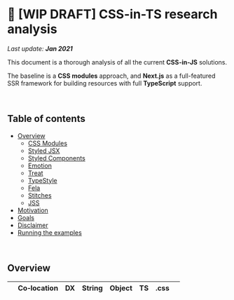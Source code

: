 # 🚧 [WIP DRAFT] CSS-in-TS research analysis

_Last update: **Jan 2021**_

This document is a thorough analysis of all the current **CSS-in-JS** solutions.  

The baseline is a **CSS modules** approach, and **Next.js** as a full-featured SSR framework for building resources with full **TypeScript** support.

<br />

## Table of contents

- [Overview](#overview)
  - [CSS Modules](#css-modules)
  - [Styled JSX](#styled-jsx)
  - [Styled Components](#styled-components)
  - [Emotion](#emotion)
  - [Treat](#treat)
  - [TypeStyle](#typestyle)
  - [Fela](#fela)
  - [Stitches](#stitches)
  - [JSS](#jss)
- [Motivation](#motivation)
- [Goals](#goals)
- [Disclaimer](#disclaimer)
- [Running the examples](#running-the-examples)

<br />

## Overview

|                                         | Co&#8209;location | DX    | String | Object | TS    | .css  | <style> | Atomic | Theme | Usage | Learn | Lib  | Page |
| :-------------------------------------- | :---------: | :---: | :----: | :----: | :---: | :---: | :-----: | :----: | :---: | :---: | :---: | ---: | ---: |
| [CSS Modules](#css-modules)             | ❌ | ✅ | ✅ | ❌ | ❌ | ✅ | ❌ | ❌ | ❌ | ? | 📉 | -        | -        |
| [Styled JSX](#styled-jsx)               | ✅ | 🟠 | ✅ | ❌ | 🟠 | ❌ | ✅ | ❌ | 🟠 | ? | 📉 |  +3.5 KB |  +4.4 KB |
| [Styled Components](#styled-components) | ✅ | 🟠 | ✅ | ✅ | ✅ | ❌ | ✅ | ❌ | ✅ | ? | 📈 | +13.8 KB | +14.5 KB |
| [Emotion](#emotion)                     | ✅ | ✅ | ✅ | ✅ | ✅ | ❌ | ✅ | ❌ | ✅ | ? | 📈 |  +7.1 KB | +11.2 KB |
| [Treat](#treat)                         | ❌ | ✅ | ❌ | ✅ | ✅ | ✅ | ❌ | ❌ | ✅ | ? | 📉 | -        | -        |
| [TypeStyle](#typestyle)                 | ✅ | ✅ | ❌ | ✅ | ✅ | ❌ | ✅ | ❌ | 🟠 | ? | 📈 |  +3.1 KB |  +3.7 KB |
| [Fela](#fela)                           | ✅ | ❌ | 🟠 | ✅ | ❌ | ❌ | ✅ | ✅ | ✅ | ? | 📉 | +13.7 KB | +13.7 KB |
| [Stitches](#stitches)                   | ✅ | ✅ | ❌ | ✅ | ✅ | ❌ | ✅ | ✅ | ✅ | ? | 📉 |  +8.5 KB |  +9.0 KB |
| [JSS](#jss)                             | ✅ | ❌ | ❌ | ✅ | ❌ | ❌ | ✅ | ❌ | ✅ | ? | 📉 | +19.0 KB | +20.0 KB |

<br />

**LEGEND**:

- **Co-location**: ability to define styles within the same file as the component (this ability also gives you the option to move the styles into a separate file and import them, but not the other way around).
- **DX**: Developer eXperience which includes:
  - syntax highlighting
  - code-completion for CSS properties and values
- **String**: support for defining styles as strings, using ES Tagged Templates and writing property names in kebab-case, like in CSS
- **Object**: support for defining styles as objects, by writing property names in camelCase
- **TS**: TypeScript support for library API, either built-in, or via `@types` package
- **.css**: support for extracting and serving the styles as native `.css` files
- **style tag**: support for serving the styles as injected `<style>` tags in the document's `<head>`
- **Atomic**: ability to generate atomic css classes and increasing reusability, reducing style duplication
- **Theme**: built-in support for Theming or managing design tokens/system
- **Usage**: method of applying the styles on your components
  - `className`: the API returns a string which you have to add to your component/element
  - `wrapper`: the API creates a wrapper (styled) component which includes the `className`(s), which you'll render
  - `css prop`: this is usually an additional feature for wrapper/styled components, which enables you to pass styled using a special `css` prop, similar to inline styles
- **Learn**: a slightly subjective opinion regarding the learning curve, you should really evaluate this on your own
- **Lib**: size in KB of the library that is shipped in a production build
- **Bundle**: increase in KB (as an average), for an entire single page built for production

<br />

### Overall observations

✅ **Code splitting**  
Components used only in a specific route will only be bundled for that route. This is something that Next.js performs out-of-the-box.

<br />

✅ **Global styles**  
All solutions offer a way to define global styles, some with a separate API.  
   - **JSS** has a convoluted API for this, which requires an additional plugin, which we didn't figure out how to implement

<br />

✅ **SSR**  
All solutions are able to be Server-Side Rendered by Next.js.

<br />

✅ **Vendor prefixes**  
All solutions add vendor specific prefixes out-of-the-box.
   - **JSS** requires an additional plugin for this

<br />

✅ **Unique class names**  
All solutions generate unique class names, like CSS Modules do.

<br />

✅ **Full CSS support**  
All solutions support most CSS properties that you would need: **pseudo classes & elements**, **media queries**, **keyframes** are the ones that we tested.

<br />

🟠 **Increased FCP**  
For solutions that don't support `.css` file extraction, **SSRed** styles are added as `<style>` tags in the `<head>`, which will result in higher FCP than regular CSS, because `.css` files can and will be loaded in paralel to other resources, while big `<style>` content will be sent and parsed along with the HTML. 
- solutions that perform `.css` file extraction dont' have this problem, includes **CSS Modules** and **Treat**

<br />

🟠 **Dead code removal**  
Most solution say they remove unused code/styles. This is only **half-true**. Unused code is indeed more difficult to accumulate, especially of you compare it to large `.css` files as we used to write a century ago. But when compared to CSS Modules, the differencies are not that big. Any solution that offers the option to write **selectors** or **nested styles** will bundle unused styles. Even solutions that don't offer this option, have the same problem.

<br />

🟠 **Debugging / Inspecting**  
Most solutions inject the `<style>` tag in the DOM in `DEVELOPMENT`, which is a slower approach, but enables style inspecting using browser dev tools. But when building for `PRODUCTION`, they use [`CSSStyleSheet.insertRule()`](https://developer.mozilla.org/en-US/docs/Web/API/CSSStyleSheet/insertRule) to inject the styles directly into the CSSOM, which is a way faster approach, but you cannot inspect the styles.
   - **JSS** and **Stitches** use `insertRule()` in dev mode as well, so you cannot see what gets injected

Basically, what you get is code removal when you delete the component, because the styles are colocated. Also, when using Styled Components syntax (available with many solutions) you get the styles removed when you delete the Styled Component.

<br />

❌ **No component deduping**  
If a component is imported by 2 different routes, it will be send twice to the client. This is surely a limitation of the bundler/build system, in our case Next.js and probably could be fixed with [module federation](https://webpack.js.org/concepts/module-federation/#use-cases), currently not supported in Next.js 10.

<br />

---

<br />

### CSS modules

- **TypeScript** can be used, but only as inline styles, not in CSS files, same applies for **dynamic or user styles**
- media queries with TS/JS values cannot be used, so they should be handled as inline styles with JS match media, or via SSR props from user agent

```
Page                                Size     First Load JS
┌ ○ /                               2.15 kB        64.9 kB
├   └ css/7a5b6d23ea12e90bddea.css  407 B
├   /_app                           0 B            62.7 kB
├ ○ /404                            3.03 kB        65.7 kB
└ ○ /other                          706 B          63.4 kB
    └ css/57bb8cd5308b249275fa.css  443 B
+ First Load JS shared by all       62.7 kB
  ├ chunks/commons.7af247.js        13.1 kB
  ├ chunks/framework.9d5241.js      41.8 kB
  ├ chunks/main.03531f.js           6.62 kB
  ├ chunks/pages/_app.6e472f.js     526 B
  ├ chunks/webpack.50bee0.js        751 B
  └ css/d9aac052842a915b5cc7.css    325 B
```

<br />

### Styled JSX

Very simple solution, doesn't have a dedicated website for documentation, everything is on Github. It's not popular, but it is the built-in solution in Next.js.

- ✅ __Styles/Component co-location__
- 🟠 __Context-aware code completion__:  to get syntax highlighting & code completion an editor extension is required
- 🟠 __TypeScript support__:  `@types` can be additionaly installed, but the API is too minimal to require TS (the whole definition is 22 lines of simple code)
- ❌ __`.css` file extraction__
- ✅ __`<style>` tag injection__
- ❌ __Atomic CSS__
- ❌ __Theming support__  
- __Styles definition method(s)__
  - ✅ Tagged Templates
  - ❌ Style Objects
- __Styles usage method(s)__
  - ✅ `className`   
  - ❌ wrapper component  
  - ❌ `css` prop  
- 📉 __Learning curve__: it has a minimal and very simple API, so it has a low learning curve

<br />
<br />
<br />

- 🟠 need additional editor plugin for highlight & language service
- 🟠 has TypeScript support (via `@types`), but not sure if/how they help, as there isn't any library API to use, or it's very minimal
- 🟠 bundles all defined styles even if they are not used in component
- ✅ out-of-the-box support with Next.js
- ✅ has a minimal API, so it has a low learning curve
- ✅ styles on element/tags like `button` are automatically scoped (unique class names are added)
- ✅ can get generated `className`, or `styles` object (but it contains an entire React component, with all the static & dynamic styles)
- ✅ page styles are more convenient, because they can be colocated within the Page component

**Observations**:
- need to [split static & dynamic styles](https://github.com/vercel/styled-jsx#dynamic-styles), otherwise it will render duplicate output
- cannot use nesting, like `& span`, or `&:hover`
- user input styles: it generates a new class name for each change, but it removes the old one
- unique class names are added to elements that are not targetted in style definition (highly polluted html)

```
Page                                                           Size     First Load JS
┌ ○ /                                                          2.64 kB        69.3 kB
├   /_app                                                      0 B            66.6 kB
├ ○ /404                                                       3.03 kB        69.6 kB
└ ○ /other                                                     1.17 kB        67.8 kB
+ First Load JS shared by all                                  66.6 kB
  ├ chunks/1dfa07d0b4ad7868e7760ca51684adf89ad5b4e3.3baab1.js  3.53 kB
  ├ chunks/commons.7af247.js                                   13.1 kB
  ├ chunks/framework.9d5241.js                                 41.8 kB
  ├ chunks/main.99ad68.js                                      6.62 kB
  ├ chunks/pages/_app.949398.js                                907 B
  └ chunks/webpack.50bee0.js                                   751 B
```

<br />

### Styled Components

Probably the most popular solution, good documentation. It uses Tagged Templates to defines styles, but can use objects as well, but apparently it's a second class citizen.

- 🟠 it has a higher learning curve
- 🟠 need additional editor plugin for highlight & language service
- 🟠 bundles nested styles even if they are not used in component (however, if you don't use a StyledComponent, it won't be bundled, as it is not referenced)
- ✅ pretty good TS support (via `@types`), except when using Object Styles, which is a newer approach apparently
- ✅ provides nesting selectors

**Observations**:
- need to split static & dynamic styles, otherwise it will render duplicate output
- de-facto are Tagged Templates, but you can also use Object Styles, however mixing them is confusing, because syntax is different (kebab vs camel, EOL character, quotes, etc)
- some more complex syntax appears to be a bit cumbersome to get it right
- user input styles: it generates a new class name for each change, but it does NOT remove the old one

```
Page                                                           Size     First Load JS
┌ ○ /                                                          2.5 kB         79.4 kB
├   /_app                                                      0 B            76.9 kB
├ ○ /404                                                       3.03 kB        79.9 kB
└ ○ /other                                                     1.04 kB        77.9 kB
+ First Load JS shared by all                                  76.9 kB
  ├ chunks/1dfa07d0b4ad7868e7760ca51684adf89ad5b4e3.3f0ffd.js  13.8 kB
  ├ chunks/commons.7af247.js                                   13.1 kB
  ├ chunks/framework.9d5241.js                                 41.8 kB
  ├ chunks/main.99ad68.js                                      6.62 kB
  ├ chunks/pages/_app.7093f3.js                                921 B
  └ chunks/webpack.50bee0.js                                   751 B
```

<br />

### Emotion

Probably the most comprehensive, complete, sofisticated solution. Detailed documentation, built with TypeScript, looks mature being at version 11.

- 🟠 it has a higher learning curve
- 🟠 bundles nested styles even if they are not used in component
- ✅ good DX, since you can use objects (not necessarily strings), provides code completion
- ✅ built-in TypeScript support
- ✅ provides nesting selectors

**Observations**:
- dynamic props are not as straightforward to use with TS, not sure how to structure the components, I guess it needs a different angle approach
- there are naming conflicts between Component Props and Element Attribute names (see custom Input component: passed Props `onChange()` and input `onChange()`)
- user input styles: it generates a new class name for each change, but it does NOT remove the old one
- cannot (easily) split static and dynamic styles, it doesn't properly separate them, even if defined separately (highly poluted duplicated styles in head)

```
Page                                                           Size     First Load JS
┌ ○ /                                                          5.86 kB        76.1 kB
├   /_app                                                      0 B            70.2 kB
├ ○ /404                                                       3.03 kB        73.3 kB
└ ○ /other                                                     4.46 kB        74.7 kB
+ First Load JS shared by all                                  70.2 kB
  ├ chunks/1dfa07d0b4ad7868e7760ca51684adf89ad5b4e3.0d44a7.js  7.17 kB
  ├ chunks/commons.800e6d.js                                   13.1 kB
  ├ chunks/framework.9d5241.js                                 41.8 kB
  ├ chunks/main.45755e.js                                      6.55 kB
  ├ chunks/pages/_app.2f0633.js                                880 B
  └ chunks/webpack.50bee0.js                                   751 B
```

<br />

### Treat

More modern, with great TypeScript integration and low runtime overhead, it's pretty minimal in its features. Everything is processed at compile time, and it generates CSS files, similar to Linaria & CSS modules.

- 🟠 it doesn't handle dynamic styles (can use built-in `variants` based on predefined types, or inline styles for user defined styles)
- 🟠 bundles defined styles even if they are not used in component (but a bit more difficult, because you are not allowed nested types)
- ✅ great DX, code completion out-of-the-box
- ✅ it has a pretty low learning curve
- ✅ built-in TypeScript support

**Observations**:
- it's built with restrictions in mind, great TS experience
- it's pretty similar to CSS modules, like needing external file, having CSS files generated, putting `className` strings on elements, handling dynamic styles differently, etc
- it's different to CSS modules considering:
  - TypeScript integration
  - stricter in defining styles
  - easier to use media queries with JS values
- it feels like CSS modules, but you don't write CSS

```
Page                                Size     First Load JS
┌ ○ /                               2.11 kB        64.8 kB
├   └ css/4ca0d586ad5efcd1970b.css  422 B
├   /_app                           0 B            62.7 kB
├ ○ /404                            3.03 kB        65.8 kB
└ ○ /other                          632 B          63.4 kB
    └ css/adb81858cf67eabcd313.css  435 B
+ First Load JS shared by all       62.7 kB
  ├ chunks/commons.7af247.js        13.1 kB
  ├ chunks/framework.9d5241.js      41.8 kB
  ├ chunks/main.03531f.js           6.62 kB
  ├ chunks/pages/_app.2baddf.js     546 B
  ├ chunks/webpack.50bee0.js        751 B
  └ css/08916f1dfb6533efc4a4.css    286 B
```

<br />

### TypeStyle

Minimal library, focused only on type-checking. It is framework agnostic, that's why it doesn't have a special API for handling dynamic styles. There are React wrappers (at least 2) but the typing feels a bit cumbersome.

- 🟠 it doesn't handle dynamic styles, you have to use JS functions to compute styles
- 🟠 bundles nested styles even if they are not used in component
- 🟠 it has a learning curve, you don't feel you write CSS
- 🟠 out-of-the-box theming support (but it uses TS namespaces, which is a non-recommended feature of the language)
- ✅ great DX, code completion out-of-the-box
- ✅ built-in TypeScript support

**Observations**:
- it creates a single `<style>` tag, with all the styles bundled, and replaced (don't know if this has a major impact, since it replaces the entire tag)
- don't know how to split dynamic and static styles, it's easy to create duplicate styles
- overall, you have to learn new ways to write CSS, with the only benefit of colocating styles

```
Page                                                           Size     First Load JS
┌ ○ /                                                          2.41 kB        68.6 kB
├   /_app                                                      0 B            66.2 kB
├ ○ /404                                                       3.03 kB        69.2 kB
└ ○ /other                                                     953 B          67.1 kB
+ First Load JS shared by all                                  66.2 kB
  ├ chunks/1dfa07d0b4ad7868e7760ca51684adf89ad5b4e3.250ad4.js  3.09 kB
  ├ chunks/commons.7af247.js                                   13.1 kB
  ├ chunks/framework.9d5241.js                                 41.8 kB
  ├ chunks/main.99ad68.js                                      6.62 kB
  ├ chunks/pages/_app.d59d73.js                                893 B
  └ chunks/webpack.50bee0.js                                   751 B
```

<br />

### Fela

It appears to be a mature solution, with quite a number of users. The API is intuitive and very easy to use, great integration for React using hooks, love it. However, it lacks some modern features, especially TS support and code completion. The docs are also minimal, the information is spread in on various pages sometimes hard to find without a search feature, and the examples and use cases are not comprehensive.

- ❌ no code completion, although it uses style objects, but they are POJOs, so the IDE/Editor has no idea that "they should be camelCased CSS properties"
- ❌ no TS support (and the maintainer considers it a [low priority](https://github.com/robinweser/fela/issues/590#issuecomment-409373362))
- 🟠 bundles nested styles even if they are not used in component, but it's more difficult, cause nesting should not be used, and the atomic classes reduces this impact even more
- 🟠 it supports string based styles, but they are a second-class citizen
- 🟠 provides nesting selectors, but only with plugin (which adds even more to bundle)
- ✅ it has a low learning curve

**Observations**:
- very easy and simple to use API, intuitive
- found a way to use types for dynamic props, but it's not elegant, or very friendly
- creates very minimal and atomic class names, which it a great approach

```
Page                             Size     First Load JS
┌ ○ /                            3.46 kB        78.6 kB
├   /_app                        0 B            75.2 kB
├ ○ /404                         3.03 kB        78.2 kB
└ ○ /other                       2.06 kB        77.2 kB
+ First Load JS shared by all    75.2 kB
  ├ chunks/commons.7af247.js     13.1 kB
  ├ chunks/framework.37f4a7.js   42.1 kB
  ├ chunks/main.03531f.js        6.62 kB
  ├ chunks/pages/_app.f7ff86.js  12.6 kB
  └ chunks/webpack.50bee0.js     751 B
```

<br />

### Stitches

Very young solution, built and maintained by Modulz, very close to stable v1 release (as of Jan 13th 2021), is probably the most solid, modern and well-thought-out solution. The experience is just great, full TS support, a lot of other useful features baked in the lib. It identifies as "light-weight", but at 8KB it's debatable. Without a doubt, they took the best features from all other solutions and put them together for an awesome development experience. The documentation is exactly what you'd expect, no more, no less information (maybe missing the search feature).

- 🟠 it doesn't handle dynamic styles (can use built-in `variants` based on predefined types, or styles created inside the component to get access to the `props`, or inline styles for user defined styles)
- 🟠 bundles nested styles even if they are not used in component
- ✅ great DX, code completion out-of-the-box
- ✅ it has a pretty low learning curve
- ✅ built-in TypeScript support

**Observations**:
- uses `insertRule()` in development also, so you cannot see what gets bundled
- splits styles into atomic class names
- it generates a shitton of classes, it also expands short-hand properties (like `padding: 1em`), but maybe [atomic CSS-in-JS](https://sebastienlorber.com/atomic-css-in-js) scales better, and [Facebook is doing it](https://www.youtube.com/watch?v=9JZHodNR184) also
- does not support string styling with tagged templates (to reduce bundle size, as they say)
- but they support both `styled` & `css` approaches
- great design tokens management and usage
- very simple API, a pleasure to work with

```
Page                                                           Size     First Load JS
┌ ○ /                                                          2.42 kB        73.9 kB
├   /_app                                                      0 B            71.5 kB
├ ○ /404                                                       3.03 kB        74.5 kB
└ ○ /other                                                     959 B          72.4 kB
+ First Load JS shared by all                                  71.5 kB
  ├ chunks/1dfa07d0b4ad7868e7760ca51684adf89ad5b4e3.f723af.js  8.46 kB
  ├ chunks/commons.7af247.js                                   13.1 kB
  ├ chunks/framework.9d5241.js                                 41.8 kB
  ├ chunks/main.99ad68.js                                      6.62 kB
  ├ chunks/pages/_app.51b7a9.js                                832 B
  └ chunks/webpack.50bee0.js                                   751 B
```

<br />

### JSS

It appears to be a mature solution, with big docs and plugings. The API is intuitive and very easy to use, love it, great integration for React using hooks. However, it lacks some modern features, especially TS support and code completion.

- ❌ no code completion, although it uses style objects
- ❌ no TS support
- 🟠 bundles nested styles even if they are not used in component
- 🟠 provides nesting selectors, but only with plugin (which adds even more to bundle)
- ✅ it has a low learning curve

**Observations**:
- `react-jss` uses className by default. There's also `styled-jss` that uses Styled Components approach, but it has no types, and couldn't make it work on top of `react-jss`.
- the way you attach styles to components is similar to React Native StyleSheets, you define an object with all subcomponents styles, and attach them to various subcomponents classnames.
- very easy and simple to use API, intuitive
- lack TS support, you can feel it when dealing with dynamic styles based on props, which can't be typed and statically checked
- no intellisence on properties/values
- nesting not supported ootb, but has a plugin for that
- global styles are cumbersome to setup, requires plugin, tried to mix the JSS setup docs, with the react-jss SSR setup docs, with the plugin-globals docs on usage, no luck (using the default global stylesheet instead)
- looks like it's the most heavy-weighted solution
- cannot see injected styles: https://github.com/cssinjs/jss/issues/1125#issue-455194189
- cannot nest media queries, which makes the syntax exactly the same as plain CSS

```
Page                              Size     First Load JS
┌ ○ /                             1.98 kB        84.9 kB
├   /_app                         0 B            64.3 kB
├ ○ /404                          3.03 kB        67.3 kB
└ ○ /other                        501 B          83.5 kB
+ First Load JS shared by all     64.3 kB
  ├ chunks/commons.7af247.js      13.1 kB
  ├ chunks/framework.37f4a7.js    42.1 kB
  ├ chunks/main.99ad68.js         6.62 kB
  ├ chunks/pages/_app.ea9fff.js   1.78 kB
  ├ chunks/webpack.50bee0.js      751 B
  └ css/d9aac052842a915b5cc7.css  325 B
```

<br />

## Disregarded solutions

<br />

### Aphrodite

It's not a popular solution, the approach is similar to **React Native StyleSheets**  way of styling components. Has built-in TypeScript support and a simple API.

- global styles are a bit cumbersome to define
- no nesting support, apart from media queries & pseudo selectors
- no dynamic out-of-the-box support, so you have to get around that, like inline styles I guess, or like in React Native
- doesn't add any real value, except the ergonomics to colocate styles with the component.

### Glamor

I got it started with Next.js, but it feels fragile. The [Glamor official example](https://github.com/vercel/next.js/tree/canary/examples/with-glamor) throws an error regarding `rehydrate`. When commenting it out, it works, but not sure what the consequences are.

- it looks like an unmaintained or abandoned package
- documentation is so and so
- lacks any TS support
- has a lot of documented experimental features, marked as "buggy"
- it feels like a side/internal project at FB, that is not used anymore.

### Linaria

Didn't manage to start it with Next.js + TypeScript.

It was an interesting solution, as it promises zero-runtime overhead, generating `.css` files at build time, while the style are colocated within the components.

### Cxs

Didn't manage to start it with Next.js + TypeScript. The [official example](https://github.com/vercel/next.js/tree/canary/examples/with-cxs) uses version 3, while today we have version 6. The example doesn't work, because the API has changed.

The solution looked interesting, because it is supposed to be very light weight.

### Astroturf

Didn't manage to start it with Next.js + TypeScript. The [official example](https://github.com/vercel/next.js/tree/canary/examples/with-astroturf) uses an older version of Next.js.

The solution is not that popular, but it used `.css` extraction with colocated styles.

### Otion

Looks promising, atomic css and light-weight. It has a working [Next.js example](https://github.com/kripod/otion/tree/main/packages/example-nextjs), but we didn't consider it because it lacks any documentation.

### Styletron

It looks like a not so popular solution, which also lacks support for TypeScript. It looks like the maintainers work at Uber and they use it internally. It focused on generating unique atomic CSS classes, which could potentially deduplicate a lot of code.

### Radium

The projest was put in [Maintenance Mode](https://formidable.com/blog/2019/radium-maintenance/). They recommend other solutions.

### Glamorous

The project was [discountinued](https://github.com/paypal/glamorous/issues/419) in favor of Emotion.

<br />

## Motivation

The CSS language and CSS Modules technique have some limitations, some of them having altenative solutions, others just being "annoying" and "less ideal":

- **Styles cannot be co-located with components**  
  This can be cumbersome when authoring many small components. For large components/containers/pages/screens this isn't an issue, because you probably prefer to extract the styles in a separate file.

- **Styles usage is disconnected from their definition**  
  You get no IntelliSense with CSS modules, of what styles/classes are defined in the `.module.css` files, making **copy-paste** a required tool, lowering the DX.

- **Styles cannot access design tokens**  
  Any design tokens, defined in JS/TS cannot be directly used. We could inject them as [CSS Variables](https://developer.mozilla.org/en-US/docs/Web/CSS/Using_CSS_custom_properties), but we still don't get any IntelliSense. So, the only reasonable solution would be **inline styles**, which is less performant and also introduces another way to write styles (camelCase vs. kebab-case), while also splitting the styling in 2 different places.

<br />

## Goals

There are specific goals we're looking for, in order for the adoption of a CSS-in-JS solution to make sense:

- SSR support and easy integration with Next.js
- full TypeScript support
- great DX with code completion & highlight
- vendor prefixes
- low learning curve and intuitive API
- light-weight

<br />

Getting even more specific, we wanted to experience the usage of various solutions regarding:

- defining global styles
- using media queries
- dynamic styles based on component `props` (aka. component variants), or from user input
- bundle size impact

<br />

## Disclaimer

This analysis is intended to be **objective** and **unopinionated**.  
We don't work an any of these solutions, and have no intention, or motivation of _promoting_ or _trashing_ either of them.

<br />

👎 **What you WON'T FIND here?**  
- which solution is _"the best"_, or _"the fastest"_, as we'll not add any subjective grading
- what solution should you pick for your next project, because we have no idea what your goals are

<br />

👍 **What you WILL FIND here?**  
- an overview of (almost) all CSS-in-JS solutions available at this date (Jan 2021) that we've managed to integrate into a **Next.js v10 + TypeScript** empty project, with minimal effort
- a limited set of **quantitative** metrics that allowed us to evaluate these solutions, which might help you as well
- an additional list of **qualitative** personal observations, which might be either minor details or deal-breakers when choosing a particular solution

<br />

## Running the examples

Each implementation sits on their own branch, so we can have a clear separation at built time.

```bash
# install dependencies
yarn

# for development
yarn dev

# for production
yarn build
yarn start
```
